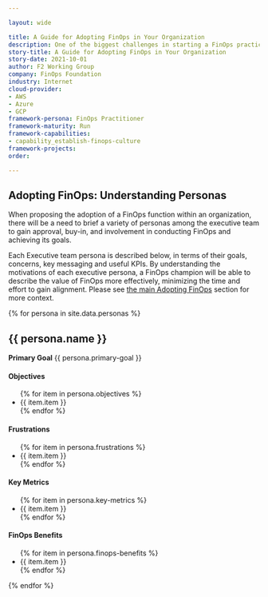 ```yaml
---

layout: wide

title: A Guide for Adopting FinOps in Your Organization
description: One of the biggest challenges in starting a FinOps practice is getting broad executive support and buy-in to dedicate the time and resources needed for the cultural change.
story-title: A Guide for Adopting FinOps in Your Organization
story-date: 2021-10-01
author: F2 Working Group
company: FinOps Foundation
industry: Internet
cloud-provider:
- AWS
- Azure
- GCP
framework-persona: FinOps Practitioner
framework-maturity: Run
framework-capabilities:
- capability_establish-finops-culture
framework-projects:
order:

---
```


## Adopting FinOps: Understanding Personas
When proposing the adoption of a FinOps function within an organization, there will be a need to brief a variety of personas among the executive team to gain approval, buy-in, and involvement in conducting FinOps and achieving its goals.

Each Executive team persona is described below, in terms of their goals, concerns, key messaging and useful KPIs. By understanding the motivations of each executive persona, a FinOps champion will be able to describe the value of FinOps more effectively, minimizing the time and effort to gain alignment. Please see [the main Adopting FinOps](/projects/adopting-finops) section for more context.


{% for persona in site.data.personas %}

<div id="{{ persona.identifier }}">

  <h2>{{ persona.name }}</h2>
  <p><b>Primary Goal</b> {{ persona.primary-goal }}</p>


  <div class="flex flex-col md:flex-row flex-wrap items-stretch">
    <div class="md:w-1/4 p-1 flex items-stretch">
      <div class="w-full bg-gray-100 flex flex-col rounded-lg p-2">
        <h4 class="text-center my-4">Objectives</h4>
        <ul>
          {% for item in persona.objectives %}
          <li>{{ item.item }}</li>
          {% endfor %}
        </ul>
      </div>
    </div>
    <div class="md:w-1/4 p-1 flex items-stretch">
      <div class="w-full bg-gray-100 flex flex-col items-stretch rounded-lg p-2">
        <h4 class="text-center my-4">Frustrations</h4>
        <ul>
          {% for item in persona.frustrations %}
          <li>{{ item.item }}</li>
          {% endfor %}
        </ul>
      </div>
    </div>
    <div class="md:w-1/4 p-1 flex items-stretch">
      <div class="w-full bg-gray-100 flex flex-col items-stretch rounded-lg p-2">
        <h4 class="text-center my-4">Key Metrics</h4>
        <ul>
          {% for item in persona.key-metrics %}
          <li>{{ item.item }}</li>
          {% endfor %}
        </ul>
      </div>
    </div>
    <div class="md:w-1/4 p-1 flex items-stretch">
      <div class="w-full bg-gray-100 flex flex-col items-stretch rounded-lg p-2">
        <h4 class="text-center my-4">FinOps Benefits</h4>
        <ul>
          {% for item in persona.finops-benefits %}
          <li>{{ item.item }}</li>
          {% endfor %}
        </ul>
      </div>
    </div>
  </div>

</div>

{% endfor %}
